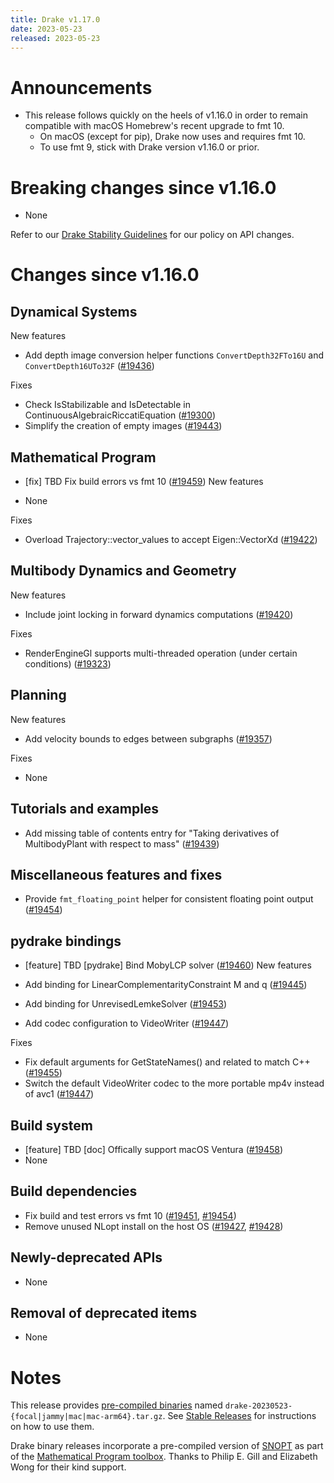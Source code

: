 ```yaml
---
title: Drake v1.17.0
date: 2023-05-23
released: 2023-05-23
---
```


# Announcements

* This release follows quickly on the heels of v1.16.0 in order to remain
  compatible with macOS Homebrew's recent upgrade to fmt 10.
  * On macOS (except for pip), Drake now uses and requires fmt 10.
  * To use fmt 9, stick with Drake version v1.16.0 or prior.

# Breaking changes since v1.16.0

* None

Refer to our [Drake Stability Guidelines](/stable.html) for our policy
on API changes.

# Changes since v1.16.0

## Dynamical Systems

<!-- <relnotes for systems go here> -->

New features

* Add depth image conversion helper functions ``ConvertDepth32FTo16U`` and ``ConvertDepth16UTo32F`` ([#19436][_#19436])

Fixes

* Check IsStabilizable and IsDetectable in ContinuousAlgebraicRiccatiEquation ([#19300][_#19300])
* Simplify the creation of empty images ([#19443][_#19443])

## Mathematical Program

<!-- <relnotes for solvers go here> -->

* [fix] TBD Fix build errors vs fmt 10 ([#19459][_#19459])
New features

* None

Fixes

* Overload Trajectory::vector_values to accept Eigen::VectorXd ([#19422][_#19422])

## Multibody Dynamics and Geometry

<!-- <relnotes for geometry,multibody go here> -->

New features

* Include joint locking in forward dynamics computations ([#19420][_#19420])

Fixes

* RenderEngineGl supports multi-threaded operation (under certain conditions) ([#19323][_#19323])

## Planning

<!-- <relnotes for planning go here> -->

New features

* Add velocity bounds to edges between subgraphs ([#19357][_#19357])

Fixes

* None

## Tutorials and examples

<!-- <relnotes for examples,tutorials go here> -->

* Add missing table of contents entry for "Taking derivatives of MultibodyPlant with respect to mass" ([#19439][_#19439])

## Miscellaneous features and fixes

<!-- <relnotes for common,math,lcm,lcmtypes,manipulation,perception,visualization go here> -->

* Provide ``fmt_floating_point`` helper for consistent floating point output ([#19454][_#19454])

## pydrake bindings

<!-- <relnotes for bindings go here> -->

* [feature] TBD [pydrake] Bind MobyLCP solver ([#19460][_#19460])
New features

* Add binding for LinearComplementarityConstraint M and q ([#19445][_#19445])
* Add binding for UnrevisedLemkeSolver ([#19453][_#19453])
* Add codec configuration to VideoWriter ([#19447][_#19447])

Fixes

* Fix default arguments for GetStateNames() and related to match C++ ([#19455][_#19455])
* Switch the default VideoWriter codec to the more portable mp4v instead of avc1 ([#19447][_#19447])

## Build system

<!-- <relnotes for cmake,doc,setup,third_party,tools go here> -->

* [feature] TBD [doc] Offically support macOS Ventura ([#19458][_#19458])
* None

## Build dependencies

<!-- <relnotes for workspace go here> -->

* Fix build and test errors vs fmt 10 ([#19451][_#19451], [#19454][_#19454])
* Remove unused NLopt install on the host OS ([#19427][_#19427], [#19428][_#19428])

## Newly-deprecated APIs

* None

## Removal of deprecated items

* None

# Notes

This release provides [pre-compiled binaries](https://github.com/RobotLocomotion/drake/releases/tag/v1.17.0) named
``drake-20230523-{focal|jammy|mac|mac-arm64}.tar.gz``. See [Stable Releases](/from_binary.html#stable-releases) for instructions on how to use them.

Drake binary releases incorporate a pre-compiled version of [SNOPT](https://ccom.ucsd.edu/~optimizers/solvers/snopt/) as part of the
[Mathematical Program toolbox](https://drake.mit.edu/doxygen_cxx/group__solvers.html). Thanks to
Philip E. Gill and Elizabeth Wong for their kind support.

<!-- <begin issue links> -->
[_#19300]: https://github.com/RobotLocomotion/drake/pull/19300
[_#19323]: https://github.com/RobotLocomotion/drake/pull/19323
[_#19357]: https://github.com/RobotLocomotion/drake/pull/19357
[_#19420]: https://github.com/RobotLocomotion/drake/pull/19420
[_#19422]: https://github.com/RobotLocomotion/drake/pull/19422
[_#19427]: https://github.com/RobotLocomotion/drake/pull/19427
[_#19428]: https://github.com/RobotLocomotion/drake/pull/19428
[_#19436]: https://github.com/RobotLocomotion/drake/pull/19436
[_#19439]: https://github.com/RobotLocomotion/drake/pull/19439
[_#19443]: https://github.com/RobotLocomotion/drake/pull/19443
[_#19445]: https://github.com/RobotLocomotion/drake/pull/19445
[_#19447]: https://github.com/RobotLocomotion/drake/pull/19447
[_#19451]: https://github.com/RobotLocomotion/drake/pull/19451
[_#19453]: https://github.com/RobotLocomotion/drake/pull/19453
[_#19454]: https://github.com/RobotLocomotion/drake/pull/19454
[_#19455]: https://github.com/RobotLocomotion/drake/pull/19455
[_#19458]: https://github.com/RobotLocomotion/drake/pull/19458
[_#19459]: https://github.com/RobotLocomotion/drake/pull/19459
[_#19460]: https://github.com/RobotLocomotion/drake/pull/19460
<!-- <end issue links> -->

<!--
  Current oldest_commit 02aec896f19870276b9b1a9f2f95638ef766e370 (exclusive).
  Current newest_commit 1ee1e1aac46d783fcd8504ee88c8b28944884d05 (inclusive).
-->
